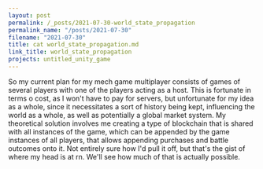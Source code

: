 ```yaml
---
layout: post
permalink: /_posts/2021-07-30-world_state_propagation
permalink_name: "/posts/2021-07-30"
filename: "2021-07-30"
title: cat world_state_propagation.md
link_title: world_state_propagation
projects: untitled_unity_game
---
```

So my current plan for my mech game multiplayer consists of games of several players with one of the players acting as a host. This is fortunate in terms o cost, as I won't have to pay for servers, but unfortunate for my idea as a whole, since it necessitates a sort of history being kept, influencing the world as a whole, as well as potentially a global market system.
My theoretical solution involves me creating a type of blockchain that is shared with all instances of the game, which can be appended by the game instances of all players, that allows appending purchases and battle outcomes onto it.
Not entirely sure how I'd pull it off, but that's the gist of where my head is at rn.
We'll see how much of that is actually possible.